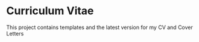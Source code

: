 # Curriculum Vitae
 This project contains templates and the latest version for my CV and Cover Letters
